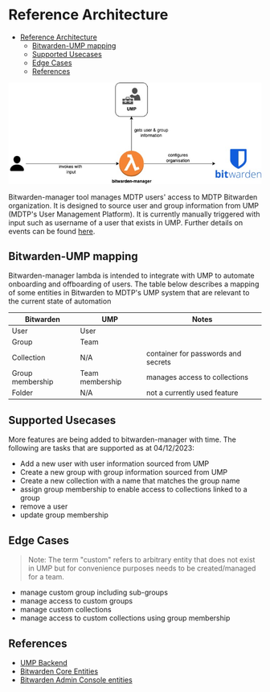 # Reference Architecture

<!--toc:start-->
- [Reference Architecture](#reference-architecture)
  - [Bitwarden-UMP mapping](#bitwarden-ump-mapping)
  - [Supported Usecases](#supported-usecases)
  - [Edge Cases](#edge-cases)
  - [References](#references)
<!--toc:end-->


![reference-architecture](./bitwarden-ump.jpg)

Bitwarden-manager tool manages MDTP users' access to MDTP Bitwarden organization. It is designed to source user and group information from UMP (MDTP's User Management Platform). It is currently manually triggered with input such as username of a user that exists in UMP. Further details on events can be found [here](../README.md).

## Bitwarden-UMP mapping

Bitwarden-manager lambda is intended to integrate with UMP to automate onboarding and offboarding of users. 
The table below describes a mapping of some entities in Bitwarden to MDTP's UMP system that are relevant to the current state of automation

| Bitwarden        | UMP             | Notes                               |
|------------      |------           | -----                               |
| User             | User            |                                     |
| Group            | Team            |                                     |
| Collection       | N/A             | container for passwords and secrets |
| Group membership | Team membership | manages access to collections       |
| Folder           | N/A             | not a currently used feature        |


## Supported Usecases

More features are being added to bitwarden-manager with time. The following are tasks that are supported as at 04/12/2023:
- Add a new user with user information sourced from UMP
- Create a new group with group information sourced from UMP
- Create a new collection with a name that matches the group name
- assign group membership to enable access to collections linked to a group
- remove a user
- update group membership


## Edge Cases

> Note: The term "custom" refers to arbitrary entity that does not exist in UMP but for convenience purposes needs to be created/managed for a team.
- manage custom group including sub-groups
- manage access to custom groups
- manage custom collections
- manage access to custom collections using group membership

## References

- [UMP Backend](https://github.com/hmrc/user_management_backend/tree/main/user_management_backend)
- [Bitwarden Core Entities](https://github.com/bitwarden/server/tree/master/src/Core/Entities)
- [Bitwarden Admin Console entities](https://github.com/bitwarden/server/tree/master/src/Core/AdminConsole/Entities)

